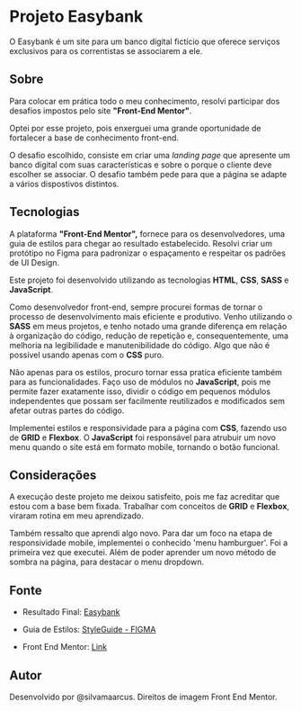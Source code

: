 # Projeto Easybank

O Easybank é um site para um banco digital fictício que oferece serviços exclusivos para os correntistas se associarem a ele.

## Sobre
Para colocar em prática todo o meu conhecimento, resolvi participar dos desafios impostos pelo site **"Front-End Mentor"**.

Optei por esse projeto, pois enxerguei uma grande oportunidade de fortalecer a base de conhecimento front-end. 

O desafio escolhido, consiste em criar uma <i>landing page</i> que apresente um banco digital com suas características e sobre o porque o cliente deve escolher se associar. O desafio também pede para que a página se adapte a vários dispostivos distintos. 

## Tecnologias
A plataforma **"Front-End Mentor",** fornece para os desenvolvedores, uma guia de estilos para chegar ao resultado estabelecido. Resolvi criar um protótipo no Figma para padronizar o espaçamento e respeitar os padrões de UI Design.

Este projeto foi desenvolvido utilizando as tecnologias **HTML**, **CSS**, **SASS** e **JavaScript**.

Como desenvolvedor front-end, sempre procurei formas de tornar o processo de desenvolvimento mais eficiente e produtivo. Venho utilizando o **SASS** em meus projetos, e tenho notado uma grande diferença em relação à organização do código, redução de repetição e, consequentemente, uma melhoria na legibilidade e manutenibilidade do código. Algo que não é possível usando apenas com o **CSS** puro.  

Não apenas para os estilos, procuro tornar essa pratica eficiente também para as funcionalidades. Faço uso de módulos no **JavaScript**, pois me permite fazer exatamente isso, dividir o código em pequenos módulos independentes que possam ser facilmente reutilizados e modificados sem afetar outras partes do código.

Implementei estilos e responsividade para a página com **CSS**, fazendo uso de **GRID** e **Flexbox**. O **JavaScript** foi responsável para atrubuir um novo menu quando o site está em formato mobile, tornando o botão funcional. 

## Considerações
A execução deste projeto me deixou satisfeito, pois me faz acreditar que estou com a base bem fixada. Trabalhar com conceitos de **GRID** e **Flexbox**, viraram rotina em meu aprendizado. 

Também ressalto que aprendi algo novo. Para dar um foco na etapa de responsividade mobile, implementei o conhecido 'menu hamburguer'. Foi a primeira vez que executei. Além de poder aprender um novo método de sombra na página, para destacar o menu dropdown.

## Fonte
- Resultado Final: [Easybank](https://easybank-marcus.vercel.app/)

- Guia de Estilos: [StyleGuide - FIGMA](https://www.figma.com/file/AC6QaFKGHlNDCQPNmvxmSj/Easybank?node-id=6%3A587&t=jAfYGfGuX9kbsQ8a-1)

- Front End Mentor: [Link](https://www.frontendmentor.io/home)

## Autor
Desenvolvido por @silvamaarcus. Direitos de imagem Front End Mentor.